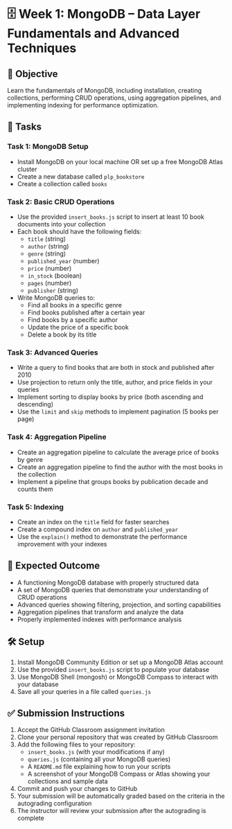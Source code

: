 # 🗄️ Week 1: MongoDB – Data Layer Fundamentals and Advanced Techniques

## 🚀 Objective
Learn the fundamentals of MongoDB, including installation, creating collections, performing CRUD operations, using aggregation pipelines, and implementing indexing for performance optimization.

## 📂 Tasks

### Task 1: MongoDB Setup
- Install MongoDB on your local machine OR set up a free MongoDB Atlas cluster
- Create a new database called `plp_bookstore`
- Create a collection called `books`

### Task 2: Basic CRUD Operations
- Use the provided `insert_books.js` script to insert at least 10 book documents into your collection
- Each book should have the following fields:
  - `title` (string)
  - `author` (string)
  - `genre` (string)
  - `published_year` (number)
  - `price` (number)
  - `in_stock` (boolean)
  - `pages` (number)
  - `publisher` (string)
- Write MongoDB queries to:
  - Find all books in a specific genre
  - Find books published after a certain year
  - Find books by a specific author
  - Update the price of a specific book
  - Delete a book by its title

### Task 3: Advanced Queries
- Write a query to find books that are both in stock and published after 2010
- Use projection to return only the title, author, and price fields in your queries
- Implement sorting to display books by price (both ascending and descending)
- Use the `limit` and `skip` methods to implement pagination (5 books per page)

### Task 4: Aggregation Pipeline
- Create an aggregation pipeline to calculate the average price of books by genre
- Create an aggregation pipeline to find the author with the most books in the collection
- Implement a pipeline that groups books by publication decade and counts them

### Task 5: Indexing
- Create an index on the `title` field for faster searches
- Create a compound index on `author` and `published_year`
- Use the `explain()` method to demonstrate the performance improvement with your indexes

## 🧪 Expected Outcome
- A functioning MongoDB database with properly structured data
- A set of MongoDB queries that demonstrate your understanding of CRUD operations
- Advanced queries showing filtering, projection, and sorting capabilities
- Aggregation pipelines that transform and analyze the data
- Properly implemented indexes with performance analysis

## 🛠️ Setup
1. Install MongoDB Community Edition or set up a MongoDB Atlas account
2. Use the provided `insert_books.js` script to populate your database
3. Use MongoDB Shell (mongosh) or MongoDB Compass to interact with your database
4. Save all your queries in a file called `queries.js`

## ✅ Submission Instructions
1. Accept the GitHub Classroom assignment invitation
2. Clone your personal repository that was created by GitHub Classroom
3. Add the following files to your repository:
   - `insert_books.js` (with your modifications if any)
   - `queries.js` (containing all your MongoDB queries)
   - A `README.md` file explaining how to run your scripts
   - A screenshot of your MongoDB Compass or Atlas showing your collections and sample data
4. Commit and push your changes to GitHub
5. Your submission will be automatically graded based on the criteria in the autograding configuration
6. The instructor will review your submission after the autograding is complete 